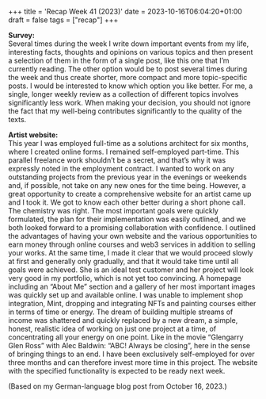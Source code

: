 +++
title = 'Recap Week 41 (2023)'
date = 2023-10-16T06:04:20+01:00
draft = false
tags = ["recap"]
+++

**Survey:**  
Several times during the week I write down important events from my life, interesting facts, thoughts and opinions on various topics and then present a selection of them in the form of a single post, like this one that I’m currently reading. The other option would be to post several times during the week and thus create shorter, more compact and more topic-specific posts. I would be interested to know which option you like better. For me, a single, longer weekly review as a collection of different topics involves significantly less work. When making your decision, you should not ignore the fact that my well-being contributes significantly to the quality of the texts.

**Artist website:**  
This year I was employed full-time as a solutions architect for six months, where I created online forms. I remained self-employed part-time. This parallel freelance work shouldn’t be a secret, and that’s why it was expressly noted in the employment contract. I wanted to work on any outstanding projects from the previous year in the evenings or weekends and, if possible, not take on any new ones for the time being.
However, a great opportunity to create a comprehensive website for an artist came up and I took it. We got to know each other better during a short phone call. The chemistry was right. The most important goals were quickly formulated, the plan for their implementation was easily outlined, and we both looked forward to a promising collaboration with confidence.
I outlined the advantages of having your own website and the various opportunities to earn money through online courses and web3 services in addition to selling your works. At the same time, I made it clear that we would proceed slowly at first and generally only gradually, and that it would take time until all goals were achieved.
She is an ideal test customer and her project will look very good in my portfolio, which is not yet too convincing. A homepage including an “About Me” section and a gallery of her most important images was quickly set up and available online. I was unable to implement shop integration, Mint, dropping and integrating NFTs and painting courses either in terms of time or energy. The dream of building multiple streams of income was shattered and quickly replaced by a new dream, a simple, honest, realistic idea of working on just one project at a time, of concentrating all your energy on one point. Like in the movie “Glengarry Glen Ross” with Alec Baldwin: “ABC! Always be closing”, here in the sense of bringing things to an end. I have been exclusively self-employed for over three months and can therefore invest more time in this project. The website with the specified functionality is expected to be ready next week.

(Based on my German-language blog post from October 16, 2023.)